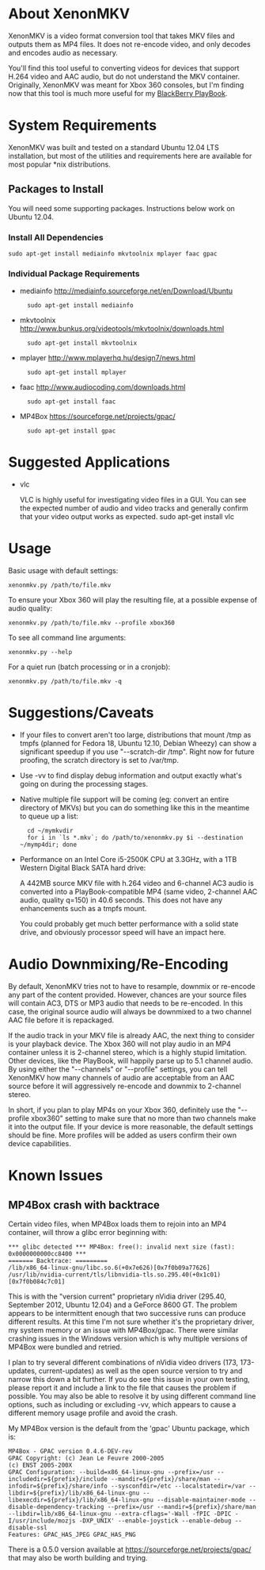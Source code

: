 # About XenonMKV

XenonMKV is a video format conversion tool that takes MKV files and outputs them as MP4 files. It does not re-encode video, and only decodes and encodes audio as necessary.

You'll find this tool useful to converting videos for devices that support H.264 video and AAC audio, but do not understand the MKV container. Originally, XenonMKV was meant for Xbox 360 consoles, but I'm finding now that this tool is much more useful for my <a href="http://blackberry.com/playbook">BlackBerry PlayBook</a>.

# System Requirements

XenonMKV was built and tested on a standard Ubuntu 12.04 LTS installation, but most of the utilities and requirements here are available for most popular *nix distributions.

## Packages to Install

You will need some supporting packages. Instructions below work on Ubuntu 12.04.

### Install All Dependencies

	sudo apt-get install mediainfo mkvtoolnix mplayer faac gpac

### Individual Package Requirements

* mediainfo
	http://mediainfo.sourceforge.net/en/Download/Ubuntu

		sudo apt-get install mediainfo
	
* mkvtoolnix
	http://www.bunkus.org/videotools/mkvtoolnix/downloads.html

		sudo apt-get install mkvtoolnix

* mplayer
	http://www.mplayerhq.hu/design7/news.html

		sudo apt-get install mplayer

* faac 
	http://www.audiocoding.com/downloads.html

		sudo apt-get install faac

* MP4Box 
	https://sourceforge.net/projects/gpac/

		sudo apt-get install gpac


# Suggested Applications

* vlc

	VLC is highly useful for investigating video files in a GUI. You can see the expected number of audio and video tracks and generally confirm that your video output works as expected.
		sudo apt-get install vlc

# Usage

Basic usage with default settings:

	xenonmkv.py /path/to/file.mkv
	
To ensure your Xbox 360 will play the resulting file, at a possible expense of audio quality:

	xenonmkv.py /path/to/file.mkv --profile xbox360

To see all command line arguments:

	xenonmkv.py --help
	
For a quiet run (batch processing or in a cronjob):
	
	xenonmkv.py /path/to/file.mkv -q

# Suggestions/Caveats

* If your files to convert aren't too large, distributions that mount /tmp as tmpfs (planned for Fedora 18, Ubuntu 12.10, Debian Wheezy) can show a significant speedup if you use "--scratch-dir /tmp". Right now for future proofing, the scratch directory is set to /var/tmp.
* Use -vv to find display debug information and output exactly what's going on during the processing stages.
* Native multiple file support will be coming (eg: convert an entire directory of MKVs) but you can do something like this in the meantime to queue up a list:

		cd ~/mymkvdir
		for i in `ls *.mkv`; do /path/to/xenonmkv.py $i --destination ~/mymp4dir; done

* Performance on an Intel Core i5-2500K CPU at 3.3GHz, with a 1TB Western Digital Black SATA hard drive:

	A 442MB source MKV file with h.264 video and 6-channel AC3 audio is converted into a PlayBook-compatible MP4 (same video, 2-channel AAC audio, quality q=150) in 40.6 seconds. This does not have any enhancements such as a tmpfs mount.

	You could probably get much better performance with a solid state drive, and obviously processor speed will have an impact here.

# Audio Downmixing/Re-Encoding

By default, XenonMKV tries not to have to resample, downmix or re-encode any part of the content provided. However, chances are your source files will contain AC3, DTS or MP3 audio that needs to be re-encoded. In this case, the original source audio will always be downmixed to a two channel AAC file before it is repackaged. 

If the audio track in your MKV file is already AAC, the next thing to consider is your playback device. The Xbox 360 will not play audio in an MP4 container unless it is 2-channel stereo, which is a highly stupid limitation. Other devices, like the PlayBook, will happily parse up to 5.1 channel audio. By using either the "--channels" or "--profile" settings, you can tell XenonMKV how many channels of audio are acceptable from an AAC source before it will aggressively re-encode and downmix to 2-channel stereo. 

In short, if you plan to play MP4s on your Xbox 360, definitely use the "--profile xbox360" setting to make sure that no more than two channels make it into the output file. If your device is more reasonable, the default settings should be fine. More profiles will be added as users confirm their own device capabilities.

# Known Issues

## MP4Box crash with backtrace

Certain video files, when MP4Box loads them to rejoin into an MP4 container, will throw a glibc error beginning with:
	
	*** glibc detected *** MP4Box: free(): invalid next size (fast): 0x0000000000cc8400 ***
	======= Backtrace: =========
	/lib/x86_64-linux-gnu/libc.so.6(+0x7e626)[0x7f0b09a77626]
	/usr/lib/nvidia-current/tls/libnvidia-tls.so.295.40(+0x1c01)[0x7f0b084c7c01]
			
This is with the "version current" proprietary nVidia driver (295.40, September 2012, Ubuntu 12.04) and a GeForce 8600 GT. The problem appears to be intermittent enough that two successive runs can produce different results. At this time I'm not sure whether it's the proprietary driver, my system memory or an issue with MP4Box/gpac. There were similar crashing issues in the Windows version which is why multiple versions of MP4Box were bundled and retried. 
	
I plan to try several different combinations of nVidia video drivers (173, 173-updates, current-updates) as well as the open source version to try and narrow this down a bit further. If you do see this issue in your own testing, please report it and include a link to the file that causes the problem if possible. You may also be able to resolve it by using different command line options, such as including or excluding -vv, which appears to cause a different memory usage profile and avoid the crash.
	
My MP4Box version is the default from the 'gpac' Ubuntu package, which is:
	
	MP4Box - GPAC version 0.4.6-DEV-rev
	GPAC Copyright: (c) Jean Le Feuvre 2000-2005
	(c) ENST 2005-200X
	GPAC Configuration: --build=x86_64-linux-gnu --prefix=/usr --includedir=${prefix}/include --mandir=${prefix}/share/man --infodir=${prefix}/share/info --sysconfdir=/etc --localstatedir=/var --libdir=${prefix}/lib/x86_64-linux-gnu --libexecdir=${prefix}/lib/x86_64-linux-gnu --disable-maintainer-mode --disable-dependency-tracking --prefix=/usr --mandir=${prefix}/share/man --libdir=lib/x86_64-linux-gnu --extra-cflags='-Wall -fPIC -DPIC -I/usr/include/mozjs -DXP_UNIX' --enable-joystick --enable-debug --disable-ssl
	Features: GPAC_HAS_JPEG GPAC_HAS_PNG 

There is a 0.5.0 version available at <https://sourceforge.net/projects/gpac/> that may also be worth building and trying.


